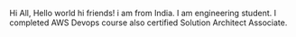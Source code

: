 Hi All,
    Hello world 
hi friends! i am from India. I am engineering student. I completed AWS Devops course also certified Solution Architect Associate.
